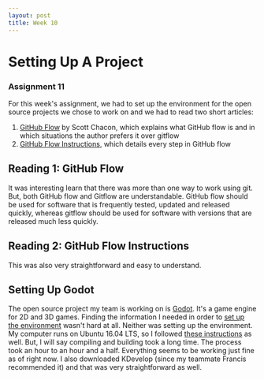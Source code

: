 ```yaml
---
layout: post
title: Week 10
---
```


# Setting Up A Project
### Assignment 11

For this week's assignment, we had to set up the environment for the open source projects we chose to work on and we had to read two short articles:
1) [GitHub Flow](http://scottchacon.com/2011/08/31/github-flow.html) by Scott Chacon, which explains what GitHub flow is and in which situations the author prefers it over gitflow
2) [GitHub Flow Instructions](https://help.github.com/articles/github-flow/), which details every step in GitHub flow

## Reading 1: GitHub Flow
It was interesting learn that there was more than one way to work using git. But, both GitHub flow and Gitflow are understandable. GitHub flow should be used for software that is frequently tested, updated and released quickly, whereas gitflow should be used for software with versions that are released much less quickly.

## Reading 2: GitHub Flow Instructions
This was also very straightforward and easy to understand.

## Setting Up Godot
The open source project my team is working on is [Godot](https://github.com/godotengine/godot). It's a game engine for 2D and 3D games. Finding the information I needed in order to [set up the environment](http://docs.godotengine.org/en/3.0/development/compiling/index.html#compiling) wasn't hard at all. Neither was setting up the environment. My computer runs on Ubuntu 16.04 LTS, so I followed [these instructions](http://docs.godotengine.org/en/3.0/development/compiling/compiling_for_x11.html) as well. But, I will say compiling and building took a long time. The process took an hour to an hour and a half. Everything seems to be working just fine as of right now. I also downloaded KDevelop (since my teammate Francis recommended it) and that was very straightforward as well.

